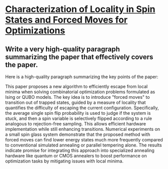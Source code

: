 # [Characterization of Locality in Spin States and Forced Moves for   Optimizations](https://arxiv.org/abs/2312.02544)

## Write a very high-quality paragraph summarizing the paper that effectively covers the paper.

 Here is a high-quality paragraph summarizing the key points of the paper:

This paper proposes a new algorithm to efficiently escape from local minima when solving combinatorial optimization problems formulated as Ising or QUBO models. The key idea is to introduce "forced moves" to transition out of trapped states, guided by a measure of locality that quantifies the difficulty of escaping the current configuration. Specifically, the average single spin flip probability is used to judge if the system is stuck, and then a spin variable is selectively flipped according to a rule analogous to rejection-free sampling. This allows efficient hardware implementation while still enhancing transitions. Numerical experiments on a small spin glass system demonstrate that the proposed method with forced moves can find lower energy states much more frequently compared to conventional simulated annealing or parallel tempering alone. The results indicate promise for integrating this approach into specialized annealing hardware like quantum or CMOS annealers to boost performance on optimization tasks by mitigating issues with local minima.
